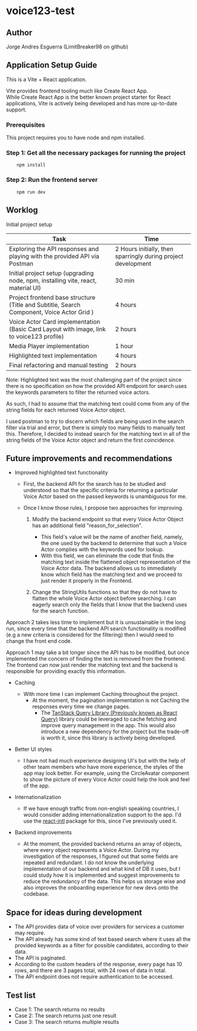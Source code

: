 # voice123-test

## Author

Jorge Andres Esguerra (LimitBreaker98 on github)

## Application Setup Guide

This is a Vite + React application.

Vite provides frontend tooling much like Create React App.  
While Create React App is the better known project starter for React applications, Vite is actively being developed and has more up-to-date support.

### Prerequisites

This project requires you to have node and npm installed.

### Step 1: Get all the necessary packages for running the project

```
    npm install
```

### Step 2: Run the frontend server

```
    npm run dev
```

## Worklog

Initial project setup

| Task                                                                                      | Time                                                          |
| ----------------------------------------------------------------------------------------- | ------------------------------------------------------------- |
| Exploring the API responses and playing with the provided API via Postman                 | 2 Hours initially, then sparringly during project development |
| Initial project setup (upgrading node, npm, installing vite, react, material UI)          | 30 min                                                        |
| Project frontend base structure (Title and Subtitle, Search Component, Voice Actor Grid ) | 4 hours                                                       |
| Voice Actor Card implementation (Basic Card Layout with image, link to voice123 profile)  | 2 hours                                                       |
| Media Player implementation                                                               | 1 hour                                                        |
| Highlighted text implementation                                                           | 4 hours                                                       |
| Final refactoring and manual testing                                                      | 2 hours                                                       |

Note: Highlighted text was the most challenging part of the project since there is no specification on how the provided API endpoint for search uses the keywords parameters to filter the returned voice actors.

As such, I had to assume that the matching text could come from any of the string fields for each returned Voice Actor object.

I used postman to try to discern which fields are being used in the search filter via trial and error, but there is simply too many fields to manually test this. Therefore, I decided to instead search for the matching text in all of the string fields of the Voice Actor object and return the first coincidence.

## Future improvements and recommendations

- Improved highlighted text functionality

  - First, the backend API for the search has to be studied and understood so that the specific criteria for returning a particular Voice Actor based on the passed keywords is unambiguous for me.
  - Once I know those rules, I propose two approaches for improving.

    1. Modify the backend endpoint so that every Voice Actor Object has an additional field "reason_for_selection".

       - This field's value will be the name of another field, namely, the one used by the backend to determine that such a Voice Actor complies with the keywords used for lookup.
       - With this field, we can eliminate the code that finds the matching text inside the flattened object representation of the Voice Actor data. The backend allows us to immediately know which field has the matching text and we proceed to just render it properly in the Frontend.

    2. Change the StringUtils functions so that they do not have to flatten the whole Voice Actor object before searching. I can eagerly search only the fields that I know that the backend uses for the search function.

Approach 2 takes less time to implement but it is unsustainable in the long run, since every time that the backend API search functionality is modified (e.g a new criteria is considered for the filtering) then I would need to change the front end code.

Approach 1 may take a bit longer since the API has to be modified, but once implemented the concern of finding the text is removed from the frontend. The frontend can now just render the matching text and the backend is responsible for providing exactly this information.

- Caching

  - With more time I can implement Caching throughout the project.
    - At the moment, the pagination implementation is not Caching the responses every time we change pages.
      - The [TanStack Query Library (Previously known as React Query)](https://tanstack.com/query/latest/docs/react/overview) library could be leveraged to cache fetching and improve query management in the app. This would also introduce a new dependency for the project but the trade-off is worth it, since this library is actively being developed.

- Better UI styles

  - I have not had much experience designing UI's but with the help of other team members who have more experience, the styles of the app may look better. For example, using the CircleAvatar component to show the picture of every Voice Actor could help the look and feel of the app.

- Internationalization

  - If we have enough traffic from non-english speaking countries, I would consider adding internationalization support to the app. I'd use the [react-intl](https://www.npmjs.com/package/react-intl) package for this, since I've previously used it.

- Backend improvements
  - At the moment, the provided backend returns an array of objects, where every object represents a Voice Actor. During my investigation of the responses, I figured out that some fields are repeated and redundant. I do not know the underlying implementation of our backend and what kind of DB it uses, but I could study how it is implemented and suggest improvements to reduce the redundancy of the data. This helps us storage wise and also improves the onboarding experience for new devs onto the codebase.

## Space for ideas during development

- The API provides data of voice over providers for services a customer may require.
- The API already has some kind of text based search where it uses all the provided keywords as a filter for possible candidates, according to their data.
- The API is paginated.
- According to the custom headers of the response, every page has 10 rows, and there are 3 pages total, with 24 rows of data in total.
- The API endpoint does not require authentication to be accessed.

## Test list

- Case 1: The search returns no results
- Case 2: The search returns just one result
- Case 3: The search returns multiple results
